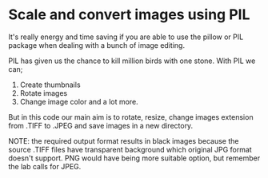 # Scale and convert images using PIL
It's really energy and time saving if you are able to use the pillow or PIL package when dealing with a bunch of image editing.

PIL has given us the chance to kill million birds with one stone.
With PIL we can;

1. Create thumbnails
2. Rotate images
3. Change image color and a lot more.

But in this code our main aim is to rotate, resize, change images extension from .TIFF to .JPEG and save images in a new directory.

NOTE: the required output format results in black images because the source
.TIFF files have transparent background which original JPG format doesn't
support. PNG would have being more suitable option, but remember the lab calls for JPEG.
